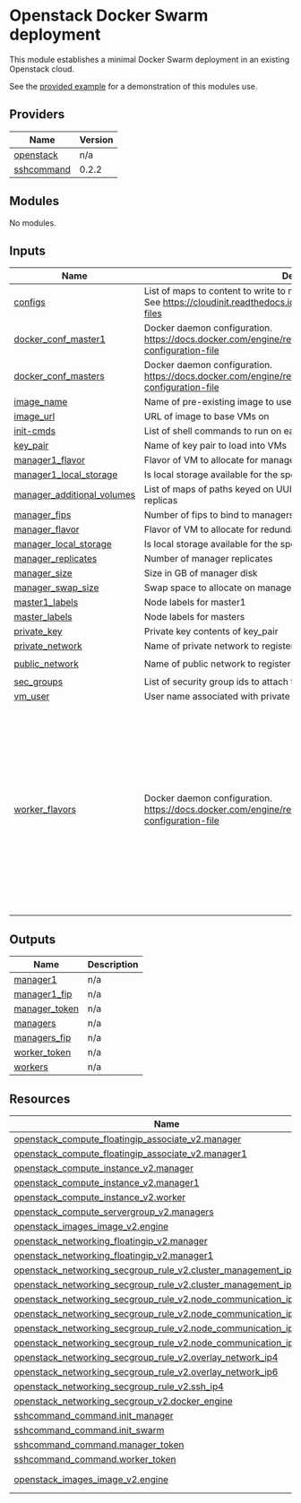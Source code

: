 # Openstack Docker Swarm deployment

This module establishes a minimal Docker Swarm deployment in an existing Openstack cloud.

See the [provided example](/examples/swarm/) for a demonstration of this modules use.

<!-- BEGIN_TF_DOCS -->
## Providers

| Name | Version |
|------|---------|
| <a name="provider_openstack"></a> [openstack](#provider\_openstack) | n/a |
| <a name="provider_sshcommand"></a> [sshcommand](#provider\_sshcommand) | 0.2.2 |

## Modules

No modules.

## Inputs

| Name | Description | Type | Default | Required |
|------|-------------|------|---------|:--------:|
| <a name="input_configs"></a> [configs](#input\_configs) | List of maps to content to write to node before init (including all workers). See https://cloudinit.readthedocs.io/en/latest/topics/modules.html#write-files | `list(map(string))` | `[]` | no |
| <a name="input_docker_conf_master1"></a> [docker\_conf\_master1](#input\_docker\_conf\_master1) | Docker daemon configuration. https://docs.docker.com/engine/reference/commandline/dockerd/#daemon-configuration-file | `map(any)` | `{}` | no |
| <a name="input_docker_conf_masters"></a> [docker\_conf\_masters](#input\_docker\_conf\_masters) | Docker daemon configuration. https://docs.docker.com/engine/reference/commandline/dockerd/#daemon-configuration-file | `map(any)` | `{}` | no |
| <a name="input_image_name"></a> [image\_name](#input\_image\_name) | Name of pre-existing image to use for swarm nodes | `string` | `null` | no |
| <a name="input_image_url"></a> [image\_url](#input\_image\_url) | URL of image to base VMs on | `string` | `null` | no |
| <a name="input_init-cmds"></a> [init-cmds](#input\_init-cmds) | List of shell commands to run on each node during init (including all workers) | `list(string)` | `[]` | no |
| <a name="input_key_pair"></a> [key\_pair](#input\_key\_pair) | Name of key pair to load into VMs | `string` | n/a | yes |
| <a name="input_manager1_flavor"></a> [manager1\_flavor](#input\_manager1\_flavor) | Flavor of VM to allocate for manager1. Should be a persistent node. | `string` | n/a | yes |
| <a name="input_manager1_local_storage"></a> [manager1\_local\_storage](#input\_manager1\_local\_storage) | Is local storage available for the specified flavor | `bool` | `false` | no |
| <a name="input_manager_additional_volumes"></a> [manager\_additional\_volumes](#input\_manager\_additional\_volumes) | List of maps of paths keyed on UUIDs to mount to respective manager replicas | `list(map(string))` | `[]` | no |
| <a name="input_manager_fips"></a> [manager\_fips](#input\_manager\_fips) | Number of fips to bind to managers, not including manager1 | `number` | `2` | no |
| <a name="input_manager_flavor"></a> [manager\_flavor](#input\_manager\_flavor) | Flavor of VM to allocate for redundant managers | `string` | n/a | yes |
| <a name="input_manager_local_storage"></a> [manager\_local\_storage](#input\_manager\_local\_storage) | Is local storage available for the specified flavor | `bool` | `false` | no |
| <a name="input_manager_replicates"></a> [manager\_replicates](#input\_manager\_replicates) | Number of manager replicates | `number` | `2` | no |
| <a name="input_manager_size"></a> [manager\_size](#input\_manager\_size) | Size in GB of manager disk | `number` | `20` | no |
| <a name="input_manager_swap_size"></a> [manager\_swap\_size](#input\_manager\_swap\_size) | Swap space to allocate on manager nodes | `number` | `0` | no |
| <a name="input_master1_labels"></a> [master1\_labels](#input\_master1\_labels) | Node labels for master1 | `map(string)` | `{}` | no |
| <a name="input_master_labels"></a> [master\_labels](#input\_master\_labels) | Node labels for masters | `map(string)` | `{}` | no |
| <a name="input_private_key"></a> [private\_key](#input\_private\_key) | Private key contents of key\_pair | `string` | n/a | yes |
| <a name="input_private_network"></a> [private\_network](#input\_private\_network) | Name of private network to register nodes on | `string` | n/a | yes |
| <a name="input_public_network"></a> [public\_network](#input\_public\_network) | Name of public network to register manager1 fip | `string` | `"Public-Network"` | no |
| <a name="input_sec_groups"></a> [sec\_groups](#input\_sec\_groups) | List of security group ids to attach to engine nodes | `list(string)` | `[]` | no |
| <a name="input_vm_user"></a> [vm\_user](#input\_vm\_user) | User name associated with private key | `string` | n/a | yes |
| <a name="input_worker_flavors"></a> [worker\_flavors](#input\_worker\_flavors) | Docker daemon configuration. https://docs.docker.com/engine/reference/commandline/dockerd/#daemon-configuration-file | <pre>map(object({<br/>    docker_conf      = map(any)          # Map of daemon config options. See var.docker_conf_master1.<br/>    labels           = map(string)       # Map of node labels<br/>    size             = number            # Hard drive allocation size<br/>    configs          = list(map(string)) # List of maps to content to write to node before init. See https://cloudinit.readthedocs.io/en/latest/topics/modules.html#write-files"<br/>    count            = number            # Number of replicas<br/>    node_flavor      = string            # Openstack VM flavor name<br/>    init-cmds        = list(string)      # List of shell commands to run on each node during init<br/>    local_storage    = bool              # flavor supports local storage<br/>    swap_size        = number            # Size of swap disk to allocate<br/>    networks         = list(string)      # List of networks to attach to node<br/>    addition_volumes = list(string)      # List of volume UUIDs to mount<br/>  }))</pre> | `{}` | no |

## Outputs

| Name | Description |
|------|-------------|
| <a name="output_manager1"></a> [manager1](#output\_manager1) | n/a |
| <a name="output_manager1_fip"></a> [manager1\_fip](#output\_manager1\_fip) | n/a |
| <a name="output_manager_token"></a> [manager\_token](#output\_manager\_token) | n/a |
| <a name="output_managers"></a> [managers](#output\_managers) | n/a |
| <a name="output_managers_fip"></a> [managers\_fip](#output\_managers\_fip) | n/a |
| <a name="output_worker_token"></a> [worker\_token](#output\_worker\_token) | n/a |
| <a name="output_workers"></a> [workers](#output\_workers) | n/a |

## Resources

| Name | Type |
|------|------|
| [openstack_compute_floatingip_associate_v2.manager](https://registry.terraform.io/providers/terraform-provider-openstack/openstack/latest/docs/resources/compute_floatingip_associate_v2) | resource |
| [openstack_compute_floatingip_associate_v2.manager1](https://registry.terraform.io/providers/terraform-provider-openstack/openstack/latest/docs/resources/compute_floatingip_associate_v2) | resource |
| [openstack_compute_instance_v2.manager](https://registry.terraform.io/providers/terraform-provider-openstack/openstack/latest/docs/resources/compute_instance_v2) | resource |
| [openstack_compute_instance_v2.manager1](https://registry.terraform.io/providers/terraform-provider-openstack/openstack/latest/docs/resources/compute_instance_v2) | resource |
| [openstack_compute_instance_v2.worker](https://registry.terraform.io/providers/terraform-provider-openstack/openstack/latest/docs/resources/compute_instance_v2) | resource |
| [openstack_compute_servergroup_v2.managers](https://registry.terraform.io/providers/terraform-provider-openstack/openstack/latest/docs/resources/compute_servergroup_v2) | resource |
| [openstack_images_image_v2.engine](https://registry.terraform.io/providers/terraform-provider-openstack/openstack/latest/docs/resources/images_image_v2) | resource |
| [openstack_networking_floatingip_v2.manager](https://registry.terraform.io/providers/terraform-provider-openstack/openstack/latest/docs/resources/networking_floatingip_v2) | resource |
| [openstack_networking_floatingip_v2.manager1](https://registry.terraform.io/providers/terraform-provider-openstack/openstack/latest/docs/resources/networking_floatingip_v2) | resource |
| [openstack_networking_secgroup_rule_v2.cluster_management_ip4](https://registry.terraform.io/providers/terraform-provider-openstack/openstack/latest/docs/resources/networking_secgroup_rule_v2) | resource |
| [openstack_networking_secgroup_rule_v2.cluster_management_ip6](https://registry.terraform.io/providers/terraform-provider-openstack/openstack/latest/docs/resources/networking_secgroup_rule_v2) | resource |
| [openstack_networking_secgroup_rule_v2.node_communication_ip4_tcp](https://registry.terraform.io/providers/terraform-provider-openstack/openstack/latest/docs/resources/networking_secgroup_rule_v2) | resource |
| [openstack_networking_secgroup_rule_v2.node_communication_ip4_udp](https://registry.terraform.io/providers/terraform-provider-openstack/openstack/latest/docs/resources/networking_secgroup_rule_v2) | resource |
| [openstack_networking_secgroup_rule_v2.node_communication_ip6_tcp](https://registry.terraform.io/providers/terraform-provider-openstack/openstack/latest/docs/resources/networking_secgroup_rule_v2) | resource |
| [openstack_networking_secgroup_rule_v2.node_communication_ip6_udp](https://registry.terraform.io/providers/terraform-provider-openstack/openstack/latest/docs/resources/networking_secgroup_rule_v2) | resource |
| [openstack_networking_secgroup_rule_v2.overlay_network_ip4](https://registry.terraform.io/providers/terraform-provider-openstack/openstack/latest/docs/resources/networking_secgroup_rule_v2) | resource |
| [openstack_networking_secgroup_rule_v2.overlay_network_ip6](https://registry.terraform.io/providers/terraform-provider-openstack/openstack/latest/docs/resources/networking_secgroup_rule_v2) | resource |
| [openstack_networking_secgroup_rule_v2.ssh_ip4](https://registry.terraform.io/providers/terraform-provider-openstack/openstack/latest/docs/resources/networking_secgroup_rule_v2) | resource |
| [openstack_networking_secgroup_v2.docker_engine](https://registry.terraform.io/providers/terraform-provider-openstack/openstack/latest/docs/resources/networking_secgroup_v2) | resource |
| [sshcommand_command.init_manager](https://registry.terraform.io/providers/invidian/sshcommand/0.2.2/docs/resources/command) | resource |
| [sshcommand_command.init_swarm](https://registry.terraform.io/providers/invidian/sshcommand/0.2.2/docs/resources/command) | resource |
| [sshcommand_command.manager_token](https://registry.terraform.io/providers/invidian/sshcommand/0.2.2/docs/resources/command) | resource |
| [sshcommand_command.worker_token](https://registry.terraform.io/providers/invidian/sshcommand/0.2.2/docs/resources/command) | resource |
| [openstack_images_image_v2.engine](https://registry.terraform.io/providers/terraform-provider-openstack/openstack/latest/docs/data-sources/images_image_v2) | data source |
<!-- END_TF_DOCS -->
